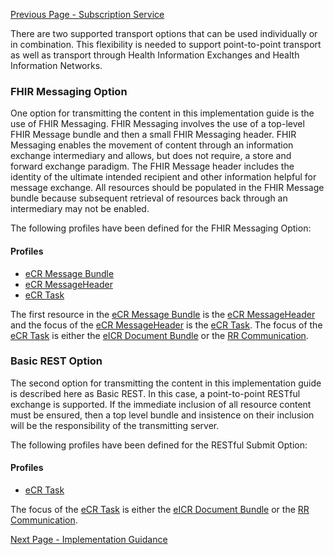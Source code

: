 [Previous Page - Subscription Service](subscription_service.html)

There are two supported transport options that can be used individually or in combination. This flexibility is needed to support point-to-point transport as well as transport through Health Information Exchanges and Health Information Networks.

### FHIR Messaging Option

One option for transmitting the content in this implementation guide is the use of FHIR Messaging. FHIR Messaging involves the use of a top-level FHIR Message bundle and then a small FHIR Messaging header. FHIR Messaging enables the movement of content through an information exchange intermediary and allows, but does not require, a store and forward exchange paradigm. The FHIR Message header includes the identity of the ultimate intended recipient and other information helpful for message exchange. All resources should be populated in the FHIR Message bundle because subsequent retrieval of resources back through an intermediary may not be enabled.

The following profiles have been defined for the FHIR Messaging Option:

#### Profiles
<ul>
  <li><a href="StructureDefinition-ecr-message-bundle.html">eCR Message Bundle</a></li>
  <li><a href="StructureDefinition-ecr-messageheader.html">eCR MessageHeader</a></li>
  <li><a href="StructureDefinition-ecr-task.html">eCR Task</a></li>
</ul>

The first resource in the <a href="StructureDefinition-ecr-message-bundle.html">eCR Message Bundle</a> is the <a href="StructureDefinition-ecr-messageheader.html">eCR MessageHeader</a> and the focus of the <a href="StructureDefinition-ecr-messageheader.html">eCR MessageHeader</a> is the <a href="StructureDefinition-ecr-task.html">eCR Task</a>. The focus of the <a href="StructureDefinition-ecr-task.html">eCR Task</a> is either the <a href="StructureDefinition-eicr-document-bundle.html">eICR Document Bundle</a> or the <a href="StructureDefinition-rr-communication.html">RR Communication</a>.


### Basic REST Option

The second option for transmitting the content in this implementation guide is described here as Basic REST. In this case, a point-to-point RESTful exchange is supported. If the immediate inclusion of all resource content must be ensured, then a top level bundle and insistence on their inclusion will be the responsibility of the transmitting server.

The following profiles have been defined for the RESTful Submit Option:

#### Profiles
<ul>
  <li><a href="StructureDefinition-ecr-task.html">eCR Task</a></li>
</ul>

The focus of the <a href="StructureDefinition-ecr-task.html">eCR Task</a> is either the <a href="StructureDefinition-eicr-document-bundle.html">eICR Document Bundle</a> or the <a href="StructureDefinition-rr-communication.html">RR Communication</a>.

[Next Page - Implementation Guidance](implementation_guidance.html)